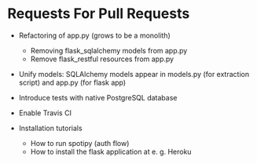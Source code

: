 # Requests For Pull Requests

* Refactoring of app.py (grows to be a monolith)
  
  * Removing flask_sqlalchemy models from app.py
  * Remove flask_restful resources from app.py

* Unify models: SQLAlchemy models appear in models.py (for extraction script) and app.py (for flask app)

* Introduce tests with native PostgreSQL database

* Enable Travis CI

* Installation tutorials
  
  * How to run spotipy (auth flow)
  * How to install the flask application at e. g. Heroku
